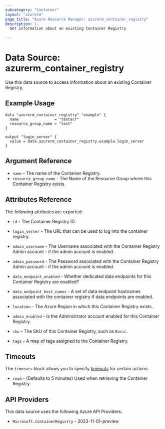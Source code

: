 ```yaml
---
subcategory: "Container"
layout: "azurerm"
page_title: "Azure Resource Manager: azurerm_container_registry"
description: |-
  Get information about an existing Container Registry

---
```


# Data Source: azurerm_container_registry

Use this data source to access information about an existing Container Registry.

## Example Usage

```hcl
data "azurerm_container_registry" "example" {
  name                = "testacr"
  resource_group_name = "test"
}

output "login_server" {
  value = data.azurerm_container_registry.example.login_server
}
```

## Argument Reference

* `name` - The name of the Container Registry.
* `resource_group_name` - The Name of the Resource Group where this Container Registry exists.

## Attributes Reference

The following attributes are exported:

* `id` - The Container Registry ID.

* `login_server` - The URL that can be used to log into the container registry.

* `admin_username` - The Username associated with the Container Registry Admin account - if the admin account is enabled.

* `admin_password` - The Password associated with the Container Registry Admin account - if the admin account is enabled.

* `data_endpoint_enabled` - Whether dedicated data endpoints for this Container Registry are enabled?

* `data_endpoint_host_names` - A set of data endpoint hostnames associated with the container registry if data endpoints are enabled.

* `location` - The Azure Region in which this Container Registry exists.

* `admin_enabled` - Is the Administrator account enabled for this Container Registry.

* `sku` - The SKU of this Container Registry, such as `Basic`.

* `tags` - A map of tags assigned to the Container Registry.

## Timeouts

The `timeouts` block allows you to specify [timeouts](https://www.terraform.io/language/resources/syntax#operation-timeouts) for certain actions:

* `read` - (Defaults to 5 minutes) Used when retrieving the Container Registry.

## API Providers
<!-- This section is generated, changes will be overwritten -->
This data source uses the following Azure API Providers:

* `Microsoft.ContainerRegistry` - 2023-11-01-preview

